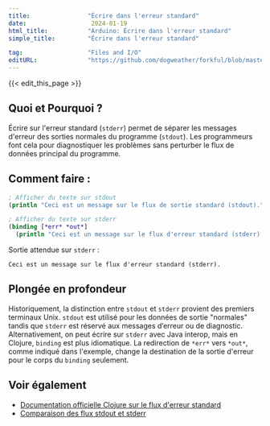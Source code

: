 ```yaml
---
title:                "Écrire dans l'erreur standard"
date:                  2024-01-19
html_title:           "Arduino: Écrire dans l'erreur standard"
simple_title:         "Écrire dans l'erreur standard"

tag:                  "Files and I/O"
editURL:              "https://github.com/dogweather/forkful/blob/master/content/fr/clojure/writing-to-standard-error.md"
---
```


{{< edit_this_page >}}

## Quoi et Pourquoi ?
Écrire sur l'erreur standard (`stderr`) permet de séparer les messages d'erreur des sorties normales du programme (`stdout`). Les programmeurs font cela pour diagnostiquer les problèmes sans perturber le flux de données principal du programme.

## Comment faire :
```Clojure
; Afficher du texte sur stdout
(println "Ceci est un message sur le flux de sortie standard (stdout).")

; Afficher du texte sur stderr
(binding [*err* *out*]
  (println "Ceci est un message sur le flux d'erreur standard (stderr)."))
```
Sortie attendue sur `stderr` :
```
Ceci est un message sur le flux d'erreur standard (stderr).
```

## Plongée en profondeur
Historiquement, la distinction entre `stdout` et `stderr` provient des premiers terminaux Unix. `stdout` est utilisé pour les données de sortie "normales" tandis que `stderr` est réservé aux messages d’erreur ou de diagnostic. Alternativement, on peut écrire sur `stderr` avec Java interop, mais en Clojure, `binding` est plus idiomatique. La redirection de `*err*` vers `*out*`, comme indiqué dans l'exemple, change la destination de la sortie d'erreur pour le corps du `binding` seulement.

## Voir également
- [Documentation officielle Clojure sur le flux d'erreur standard](https://clojure.github.io/clojure/clojure.core-api.html#clojure.core/*err*)
- [Comparaison des flux stdout et stderr](https://unix.stackexchange.com/questions/331611/do-stdout-and-stderr-need-to-be-explicitly-closed)
